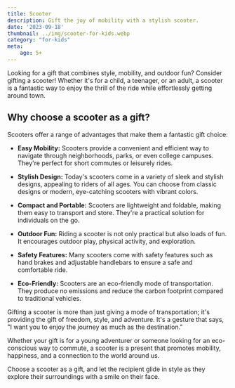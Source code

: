 ```yaml
---
title: Scooter
description: Gift the joy of mobility with a stylish scooter.
date: '2023-09-18'
thumbnail: ../img/scooter-for-kids.webp
category: "for-kids"
meta:
    age: 5+
---
```

Looking for a gift that combines style, mobility, and outdoor fun? Consider gifting a scooter! Whether it's for a child, a teenager, or an adult, a scooter is a fantastic way to enjoy the thrill of the ride while effortlessly getting around town.

## Why choose a scooter as a gift?

Scooters offer a range of advantages that make them a fantastic gift choice:

- **Easy Mobility:** Scooters provide a convenient and efficient way to navigate through neighborhoods, parks, or even college campuses. They're perfect for short commutes or leisurely rides.

- **Stylish Design:** Today's scooters come in a variety of sleek and stylish designs, appealing to riders of all ages. You can choose from classic designs or modern, eye-catching scooters with vibrant colors.

- **Compact and Portable:** Scooters are lightweight and foldable, making them easy to transport and store. They're a practical solution for individuals on the go.

- **Outdoor Fun:** Riding a scooter is not only practical but also loads of fun. It encourages outdoor play, physical activity, and exploration.

- **Safety Features:** Many scooters come with safety features such as hand brakes and adjustable handlebars to ensure a safe and comfortable ride.

- **Eco-Friendly:** Scooters are an eco-friendly mode of transportation. They produce no emissions and reduce the carbon footprint compared to traditional vehicles.

Gifting a scooter is more than just giving a mode of transportation; it's providing the gift of freedom, style, and adventure. It's a gesture that says, "I want you to enjoy the journey as much as the destination."

Whether your gift is for a young adventurer or someone looking for an eco-conscious way to commute, a scooter is a present that promotes mobility, happiness, and a connection to the world around us.

Choose a scooter as a gift, and let the recipient glide in style as they explore their surroundings with a smile on their face.
